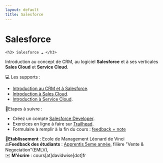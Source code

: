 ```yaml
---
layout: default
title: Salesforce
---
```


<div class="post">
	<h1 class="pageTitle">Salesforce</h1>

	<h3> Salesforce ☁️ </h3>
  <p> Introduction au concept de CRM, au logiciel <b>Salesforce</b> et à ses verticales <b>Sales Cloud</b> et <b>Service Cloud</b>.</p> 

  <p> 💻 Les supports :</p>
  <ul>
      <li><a href="https://pasteapp.com/p/2z1LoTAgUBo">Introduction au CRM et à Salesforce</a>.</li>
      <li><a href="https://pasteapp.com/p/WUBSrLZCEro">Introduction à Sales Cloud</a>.</li>
      <li><a href="https://pasteapp.com/p/jitUPJmBzr3">Introduction à Service Cloud</a>.</li>
  </ul>

  <p>📝Etapes à suivre : </p>
   
   <ul>
   <li>Créez un compte <a href="https://developer.salesforce.com/signup/">Salesforce Developer</a>.<br></li>
   <li>Exercices en ligne à faire sur <a href="https://trailhead.salesforce.com/fr">Trailhead</a>.<br></li>
   <li>Formulaire à remplir à la fin du cours : <a href="https://davidwise.typeform.com/to/oh71xZ">feedback + note</a></li>
   </ul>

   <p>🏢<b>Etablissement</b> : Ecole de Management Léonard de Vinci<br>
    🔙<b>Feedback des étudiants</b> : <a href="https://davidwise.typeform.com/report/oh71xZ/hugoCJzrSd9MedlS">Apprentis 5eme année,</a> filière "Vente & Negociation"(EMLV), <br>
   ✉️ <b>M'écrire</b> : cours[at]davidwise[dot]fr</p> 

